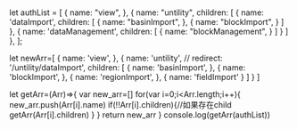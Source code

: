 # 
let authList = [
  {
    name: "view",
  },
  {
    name: "untility",
    children: [
      {
        name: 'dataImport',
        children: [
          {
            name: "basinImport",
          },
          {
            name: "blockImport",
          }
        ]
      },
      {
        name: 'dataManagement',
        children: [
          {
            name: "blockManagement",
          }
        ]
      }
    ]
  },
];

let newArr=[
    {
        name: 'view',
    },
    {
        name: 'untility',
        // redirect: '/untility/dataImport',
        children: [
            {
                name: 'basinImport',
            },
            {
                name: 'blockImport',
            },
            {
                name: 'regionImport',
            },
            {
                name: 'fieldImport'
              }
              ]
      }
]

let getArr=(Arr)=>{
  var new_arr=[]
  for(var i=0;i<Arr.length;i++){
    new_arr.push(Arr[i].name)
    if(!!Arr[i].children){//如果存在child
      getArr(Arr[i].children)
    }
  }
  return new_arr
}
console.log(getArr(authList))
